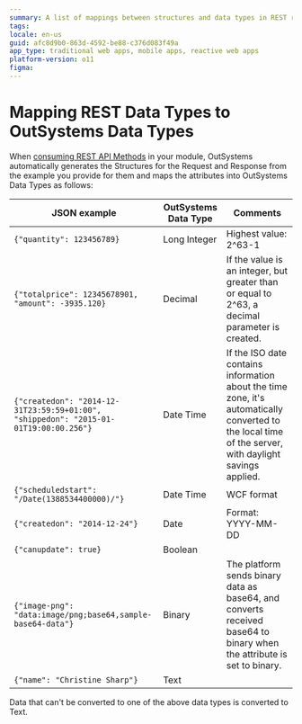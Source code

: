 ```yaml
---
summary: A list of mappings between structures and data types in REST requests.
tags:
locale: en-us
guid: afc8d9b0-863d-4592-be88-c376d083f49a
app_type: traditional web apps, mobile apps, reactive web apps
platform-version: o11
figma:
---
```


# Mapping REST Data Types to OutSystems Data Types

When [consuming REST API Methods](<../../../../integration-with-systems/rest/consume-rest-apis/consume-a-rest-api.md>) in your module, OutSystems automatically generates the Structures for the Request and Response from the example you provide for them and maps the attributes into OutSystems Data Types as follows:

| JSON example                                                                         | OutSystems Data Type | Comments                                                                                                                                                |
| ------------------------------------------------------------------------------------ | -------------------- | ------------------------------------------------------------------------------------------------------------------------------------------------------- |
| `{"quantity": 123456789}`                                                            | Long Integer         | Highest value: 2^63-1                                                                                                                                   |
| `{"totalprice": 12345678901, "amount": -3935.120}`                                   | Decimal              | If the value is an integer, but greater than or equal to 2^63, a decimal parameter is created.                                                          |
| `{"createdon": "2014-12-31T23:59:59+01:00", "shippedon": "2015-01-01T19:00:00.256"}` | Date Time            | If the ISO date contains information about the time zone, it's automatically converted to the local time of the server, with daylight savings applied. |
| `{"scheduledstart": "/Date(1388534400000)/"}`                                        | Date Time            | WCF format                                                                                                                                              |
| `{"createdon": "2014-12-24"}`                                                        | Date                 | Format: YYYY-MM-DD                                                                                                                                      |
| `{"canupdate": true}`                                                                | Boolean              |                                                                                                                                                         |
| `{"image-png": "data:image/png;base64,sample-base64-data"}`                          | Binary               | The platform sends binary data as base64, and converts received base64 to binary when the attribute is set to binary.                                       |
| `{"name": "Christine Sharp"}`                                                        | Text                 |

Data that can't be converted to one of the above data types is converted to
Text.
